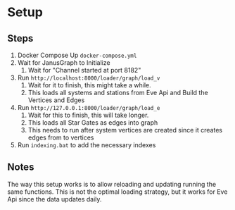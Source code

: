 # Setup

## Steps

1. Docker Compose Up `docker-compose.yml`
2. Wait for JanusGraph to Initialize
    1. Wait for "Channel started at port 8182"
3. Run `http://localhost:8000/loader/graph/load_v`
    1. Wait for it to finish, this might take a while.
    2. This loads all systems and stations from Eve Api and Build the Vertices and Edges
4. Run `http://127.0.0.1:8000/loader/graph/load_e`
    1. Wait for this to finish, this will take longer.
    2. This loads all Star Gates as edges into graph
    3. This needs to run after system vertices are created since it creates edges from to vertices
5. Run `indexing.bat` to add the necessary indexes
## Notes

The way this setup works is to allow reloading and updating running the same functions. This is not the optimal loading
strategy, but it works for Eve Api since the data updates daily.
